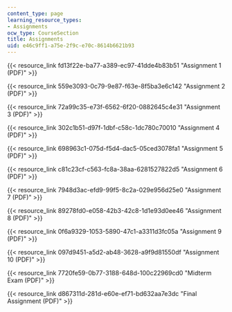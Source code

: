 ```yaml
---
content_type: page
learning_resource_types:
- Assignments
ocw_type: CourseSection
title: Assignments
uid: e46c9ff1-a75e-2f9c-e70c-8614b6621b93
---
```


{{< resource_link fd13f22e-ba77-a389-ec97-41dde4b83b51 "Assignment 1 (PDF)" >}}

{{< resource_link 559e3093-0c79-9e87-f63e-8f5ba3e6c142 "Assignment 2 (PDF)" >}}

{{< resource_link 72a99c35-e73f-6562-6f20-0882645c4e31 "Assignment 3 (PDF)" >}}

{{< resource_link 302c1b51-d97f-1dbf-c58c-1dc780c70010 "Assignment 4 (PDF)" >}}

{{< resource_link 698963c1-075d-f5d4-dac5-05ced3078fa1 "Assignment 5 (PDF)" >}}

{{< resource_link c81c23cf-c563-fc8a-38aa-6281527822d5 "Assignment 6 (PDF)" >}}

{{< resource_link 7948d3ac-efd9-99f5-8c2a-029e956d25e0 "Assignment 7 (PDF)" >}}

{{< resource_link 89278fd0-e058-42b3-42c8-1d1e93d0ee46 "Assignment 8 (PDF)" >}}

{{< resource_link 0f6a9329-1053-5890-47c1-a3311d3fc05a "Assignment 9 (PDF)" >}}

{{< resource_link 097d9451-a5d2-ab48-3628-a9f9d81550df "Assignment 10 (PDF)" >}}

{{< resource_link 7720fe59-0b77-3188-648d-100c22969cd0 "Midterm Exam (PDF)" >}}

{{< resource_link d867311d-281d-e60e-ef71-bd632aa7e3dc "Final Assignment (PDF)" >}}